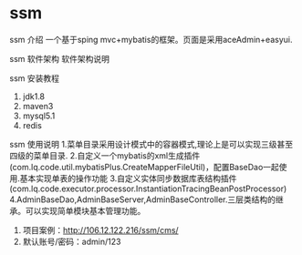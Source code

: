 # ssm

ssm 介绍
一个基于sping mvc+mybatis的框架。页面是采用aceAdmin+easyui.

ssm 软件架构
软件架构说明


ssm 安装教程

1. jdk1.8
2. maven3
3. mysql5.1
4. redis

ssm 使用说明
1.菜单目录采用设计模式中的容器模式,理论上是可以实现三级甚至四级的菜单目录.
2.自定义一个mybatis的xml生成插件(com.lq.code.util.mybatisPlus.CreateMapperFileUtil)，配置BaseDao一起使用.基本实现单表的操作功能
3.自定义实体同步数据库表结构插件(com.lq.code.executor.processor.InstantiationTracingBeanPostProcessor)
4.AdminBaseDao,AdminBaseServer,AdminBaseController.三层类结构的继承。可以实现简单模块基本管理功能。

1. 项目案例：http://106.12.122.216/ssm/cms/
2. 默认账号/密码：admin/123
